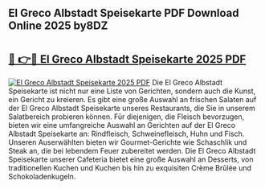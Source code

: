 ## El Greco Albstadt Speisekarte PDF Download Online 2025 by8DZ

# <h2><a href="http://gc75n1v.nevu.top/?p=El+Greco+Albstadt+Speisekarte">🔗 👉🔴 El Greco Albstadt Speisekarte 2025 PDF</a></h2>

[![El Greco Albstadt Speisekarte 2025 PDF](https://i.imgur.com/dBaPXMq.png)](http://gc75n1v.nevu.top/?p=El+Greco+Albstadt+Speisekarte)
Die El Greco Albstadt Speisekarte ist nicht nur eine Liste von Gerichten, sondern auch die Kunst, ein Gericht zu kreieren. Es gibt eine große Auswahl an frischen Salaten auf der El Greco Albstadt Speisekarte unseres Restaurants, die Sie in unserem Salatbereich probieren können. Für diejenigen, die Fleisch bevorzugen, bieten wir eine umfangreiche Auswahl an Gerichten auf der El Greco Albstadt Speisekarte an: Rindfleisch, Schweinefleisch, Huhn und Fisch. Unseren Auserwählten bieten wir Gourmet-Gerichte wie Schaschlik und Steak an, die bei lebendem Feuer zubereitet werden. Die El Greco Albstadt Speisekarte unserer Cafeteria bietet eine große Auswahl an Desserts, von traditionellen Kuchen und Kuchen bis hin zu exquisiten Crème Brûlée und Schokoladenkugeln.
